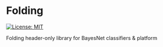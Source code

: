 # Folding

[![License: MIT](https://img.shields.io/badge/License-MIT-yellow.svg)](https://opensource.org/licenses/MIT)

Folding header-only library for BayesNet classifiers & platform
